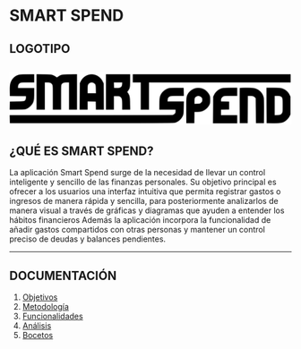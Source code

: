 # SMART SPEND 

## LOGOTIPO
![Logotipo](images/Screenshot-2025-09-01-103347.svg)
---

## ¿QUÉ ES SMART SPEND?
La aplicación Smart Spend surge de la necesidad de llevar un control inteligente y sencillo de las finanzas personales.
Su objetivo principal es ofrecer a los usuarios una interfaz intuitiva que permita registrar gastos o ingresos
de manera rápida y sencilla, para posteriormente analizarlos de manera visual a través de gráficas y diagramas que ayuden a entender los hábitos financieros
Además la aplicación incorpora la funcionalidad de añadir gastos compartidos con otras personas y mantener un control preciso de deudas y balances pendientes.

---


## DOCUMENTACIÓN

1. [Objetivos](Readmes/1.Objetivos.md)
2. [Metodología](Readmes/2.Metodologia)
3. [Funcionalidades](Readmes/3.Funcionalidades.md)
4. [Análisis](Readmes/4.Analisis.md)
5. [Bocetos](Readmes/5.Bocetos.md)








